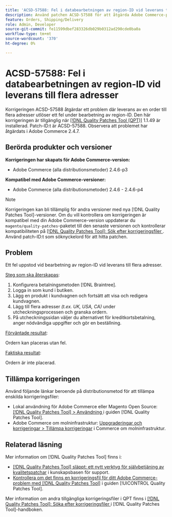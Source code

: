 ```yaml
---
title: 'ACSD-57588: Fel i databearbetningen av region-ID vid leverans till flera adresser'
description: Använd patchen ACSD-57588 för att åtgärda Adobe Commerce-problemet där leveransen av en order till flera adresser utlöser ett fel under bearbetningen av region-ID.
feature: Orders, Shipping/Delivery
role: Admin, Developer
source-git-commit: fe11599dbef283326db029b0312ad290cde0ba0a
workflow-type: tm+mt
source-wordcount: '370'
ht-degree: 0%

---
```


# ACSD-57588: Fel i databearbetningen av region-ID vid leverans till flera adresser

Korrigeringen ACSD-57588 åtgärdar ett problem där leverans av en order till flera adresser utlöser ett fel under bearbetning av region-ID. Den här korrigeringen är tillgänglig när [[!DNL Quality Patches Tool (QPT)]](https://experienceleague.adobe.com/en/docs/commerce-knowledge-base/kb/announcements/commerce-announcements/magento-quality-patches-released-new-tool-to-self-serve-quality-patches) 1.1.49 är installerad. Patch-ID:t är ACSD-57588. Observera att problemet har åtgärdats i Adobe Commerce 2.4.7.

## Berörda produkter och versioner

**Korrigeringen har skapats för Adobe Commerce-version:**

* Adobe Commerce (alla distributionsmetoder) 2.4.6-p3

**Kompatibel med Adobe Commerce-versioner:**

* Adobe Commerce (alla distributionsmetoder) 2.4.6 - 2.4.6-p4

>[!NOTE]
>
>Korrigeringen kan bli tillämplig för andra versioner med nya [!DNL Quality Patches Tool]-versioner. Om du vill kontrollera om korrigeringen är kompatibel med din Adobe Commerce-version uppdaterar du `magento/quality-patches`-paketet till den senaste versionen och kontrollerar kompatibiliteten på [[!DNL Quality Patches Tool]: Sök efter korrigeringsfiler ](https://experienceleague.adobe.com/tools/commerce-quality-patches/index.html). Använd patch-ID:t som söknyckelord för att hitta patchen.

## Problem

Ett fel uppstod vid bearbetning av region-ID vid leverans till flera adresser.

<u>Steg som ska återskapas</u>:

1. Konfigurera betalningsmetoden [!DNL Braintree].
1. Logga in som kund i butiken.
1. Lägg en produkt i kundvagnen och fortsätt att visa och redigera kundvagnen.
1. Lägg till flera adresser *(t.ex. UK, USA, CA)* under utcheckningsprocessen och granska ordern.
1. På utcheckningssidan väljer du alternativet för kreditkortsbetalning, anger nödvändiga uppgifter och gör en beställning.

<u>Förväntade resultat</u>:

Ordern kan placeras utan fel.

<u>Faktiska resultat</u>:

Ordern är inte placerad.

## Tillämpa korrigeringen

Använd följande länkar beroende på distributionsmetod för att tillämpa enskilda korrigeringsfiler:

* Lokal användning för Adobe Commerce eller Magento Open Source: [[!DNL Quality Patches Tool] > Användning ](/help/tools/quality-patches-tool/usage.md) i guiden [!DNL Quality Patches Tool].
* Adobe Commerce om molninfrastruktur: [Uppgraderingar och korrigeringar > Tillämpa korrigeringar](https://experienceleague.adobe.com/docs/commerce-cloud-service/user-guide/develop/upgrade/apply-patches.html) i Commerce om molninfrastruktur.

## Relaterad läsning

Mer information om [!DNL Quality Patches Tool] finns i:

* [[!DNL Quality Patches Tool] släppt: ett nytt verktyg för självbetjäning av kvalitetspatchar](https://experienceleague.adobe.com/en/docs/commerce-knowledge-base/kb/announcements/commerce-announcements/magento-quality-patches-released-new-tool-to-self-serve-quality-patches) i kunskapsbasen för support.
* [Kontrollera om det finns en korrigeringsfil för ditt Adobe Commerce-problem med  [!DNL Quality Patches Tool]](/help/tools/quality-patches-tool/patches-available-in-qpt/check-patch-for-magento-issue-with-magento-quality-patches.md) i guiden [!UICONTROL Quality Patches Tool].


Mer information om andra tillgängliga korrigeringsfiler i QPT finns i [[!DNL Quality Patches Tool]: Söka efter korrigeringsfiler ](https://experienceleague.adobe.com/tools/commerce-quality-patches/index.html) i [!DNL Quality Patches Tool]-handboken.
